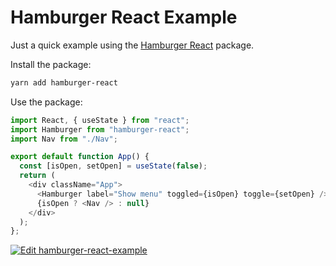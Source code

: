 # Hamburger React Example

Just a quick example using the [Hamburger React](https://github.com/luukdv/hamburger-react) package.

Install the package:

```bash
yarn add hamburger-react
```

Use the package:

```js
import React, { useState } from "react";
import Hamburger from "hamburger-react";
import Nav from "./Nav";

export default function App() {
  const [isOpen, setOpen] = useState(false);
  return (
    <div className="App">
      <Hamburger label="Show menu" toggled={isOpen} toggle={setOpen} />
      {isOpen ? <Nav /> : null}
    </div>
  );
};

```

[![Edit hamburger-react-example](https://codesandbox.io/static/img/play-codesandbox.svg)](https://codesandbox.io/s/hamburger-react-example-0ufsb?fontsize=14&hidenavigation=1&theme=dark)

